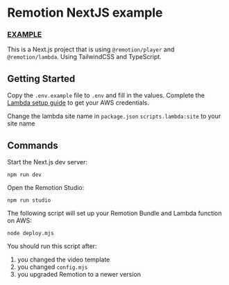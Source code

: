 # Remotion NextJS example

### [EXAMPLE](https://remotion-next-example.vercel.app/)

This is a Next.js project that is using `@remotion/player` and `@remotion/lambda`. Using TailwindCSS and TypeScript.

## Getting Started

Copy the `.env.example` file to `.env` and fill in the values.
Complete the [Lambda setup guide](https://www.remotion.dev/docs/lambda/setup) to get your AWS credentials.

Change the lambda site name in `package.json` `scripts.lambda:site` to your site name

## Commands

Start the Next.js dev server:

```
npm run dev
```

Open the Remotion Studio:

```
npm run studio
```

The following script will set up your Remotion Bundle and Lambda function on AWS:

```
node deploy.mjs
```

You should run this script after:

1. you changed the video template
2. you changed `config.mjs`
3. you upgraded Remotion to a newer version
